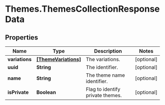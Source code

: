 # Themes.ThemesCollectionResponseData

## Properties
Name | Type | Description | Notes
------------ | ------------- | ------------- | -------------
**variations** | [**[ThemeVariations]**](ThemeVariations.md) | The variations. | [optional] 
**uuid** | **String** | The identifier. | [optional] 
**name** | **String** | The theme name identifier. | [optional] 
**isPrivate** | **Boolean** | Flag to identify private themes. | [optional] 
